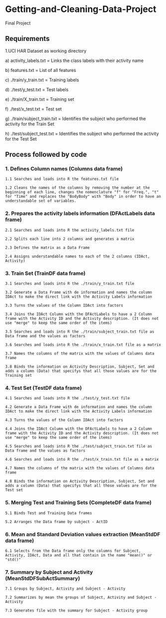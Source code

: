 # Getting-and-Cleaning-Data-Project
Final Project
## Requirements
1.UCI HAR Dataset as working directory
  
  a) activity_labels.txt = Links the class labels with their activity name 
  
  b) features.txt = List of all features
  
  c) ./train/y_train.txt = Training labels
  
  d) ./test/y_test.txt = Test labels
  
  e) ./train/X_train.txt = Training set
  
  f) ./test/x_test.txt = Test set
  
  g) ./train/subject_train.txt = Identifies the subject who performed the activity for the Train Set
  
  h) ./test/subject_test.txt = Identifies the subject who performed the activity for the Test Set
  
## Process followed by code
### 1. Defines Column names (Columns data frame)

	1.1 Searches and loads into R the features.txt file

	1.2 Cleans the names of the columns by removing the number at the beginning of each line, changes the nomenclature "f" for "Freq.", "t" for "Time" and replaces the "BodyBody" with "Body" in order to have an understandable set of variables.

### 2. Prepares the activity labels information (DFActLabels data frame)

	2.1 Searches and loads into R the activity_labels.txt file

	2.2 Splits each line into 2 columns and generates a matrix

	2.3 Defines the matrix as a Data Frame

	2.4 Assigns understandable names to each of the 2 columns (IDAct, Activity)

### 3. Train Set (TrainDF data frame)

	3.1 Searches and loads into R the ./train/y_train.txt file

	3.2 Generate a Data Frame with de information and names the column IDAct to make the direct link with the Activity Labels information

	3.3 Turns the values of the Column IDAct into factors

	3.4 Joins the IDAct Column with the DFActLabels to have a 2 Column frame with the Activity ID and the Activity description. (It does not use "merge" to keep the same order of the items)

	3.5 Searches and loads into R the ./train/subject_train.txt file as Data frame and the values as factors

	3.6 Searches and loads into R the ./train/x_train.txt file as a matrix

	3.7 Names the columns of the matrix with the values of Columns data frame

	3.8 Binds the information on Activity Description, Subject, Set and adds a column (Data) that specifys that all those values are for the Training set

### 4. Test Set (TestDF data frame)

	4.1 Searches and loads into R the ./test/y_test.txt file

	4.2 Generate a Data Frame with de information and names the column IDAct to make the direct link with the Activity Labels information

	4.3 Turns the values of the Column IDAct into factors

	4.4 Joins the IDAct Column with the DFActLabels to have a 2 Column frame with the Activity ID and the Activity description. (It does not use "merge" to keep the same order of the items)

	4.5 Searches and loads into R the ./test/subject_train.txt file as Data frame and the values as factors

	4.6 Searches and loads into R the ./test/x_train.txt file as a matrix

	4.7 Names the columns of the matrix with the values of Columns data frame

	4.8 Binds the information on Activity Description, Subject, Set and adds a column (Data) that specifys that all those values are for the Test set

### 5. Merging Test and Training Sets (CompleteDF data frame)
	5.1 Binds Test and Training Data frames

	5.2 Arranges the Data frame by subject - ActID

### 6. Mean and Standard Deviation values extraction (MeanStdDF data frame)

	6.1 Selects from the Data frame only the columns for Subject, Activity, IDAct, Data and all that contain in the name "mean()" or "std()"

### 7. Summary by Subject and Activity  (MeanStdDFSubActSummary)

	7.1 Groups by Subject, Activity and Subject - Activity
	
	7.2 Summarizes by mean the groups of Subject, Activity and Subject - Activity
	
	7.3 Generates file with the summary for Subject - Activity group
  
